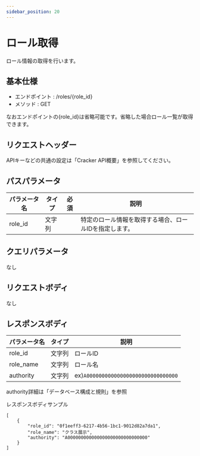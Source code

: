 ```yaml
---
sidebar_position: 20
---
```


# ロール取得
ロール情報の取得を行います。

## 基本仕様
- エンドポイント : /roles/{role_id}
- メソッド : GET

なおエンドポイントの{role_id}は省略可能です。省略した場合ロール一覧が取得できます。

## リクエストヘッダー
APIキーなどの共通の設定は「Cracker API概要」を参照してください。

## パスパラメータ

|パラメータ名|タイプ|必須|説明|
|----|----|----|----|
|role_id|文字列||特定のロール情報を取得する場合、ロールIDを指定します。|

## クエリパラメータ
なし

## リクエストボディ
なし

## レスポンスボディ

|パラメータ名|タイプ|説明|
|----|----|----|
|role_id|文字列|ロールID|
|role_name|文字列|ロール名|
|authority|文字列|ex)``A000000000000000000000000000000``|

authority詳細は「データベース構成と規則」を参照

レスポンスボディサンプル
```
[
    {
        "role_id": "0f1eeff3-6217-4b56-1bc1-9012d82a7da1",
        "role_name": "クラス展示",
        "authority": "A000000000000000000000000000000"
    }
]
```
